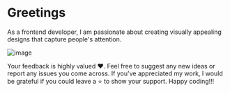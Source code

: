 # Greetings

As a frontend developer, I am passionate about creating visually appealing designs that capture people's attention.

![image](https://github.com/the-shivam-gupta/the-shivam-gupta.github.io/assets/109647722/28626570-c9bb-4b16-8b3a-3bbe0f1e59e6)

Your feedback is highly valued ❤️. Feel free to suggest any new ideas or report any issues you come across. If you've appreciated my work, I would be grateful if you could leave a ⭐ to show your support. Happy coding!!!
